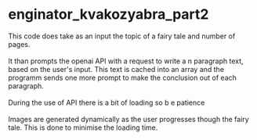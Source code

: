 # enginator_kvakozyabra_part2
<p>This code does take as an input the topic of a fairy tale and number of pages.<br><br>It than prompts the openai API with a request to write a n paragraph text, based on the user's input. This text is cached into an array and the programm sends one more prompt to make the conclusion out of each paragraph. <br><br>During the use of API there is a bit of loading so b e patience <br><br> Images are generated dynamically as the user progresses though the fairy tale. This is done to minimise the loading time.
